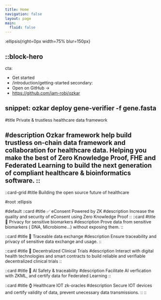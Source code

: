 ```yaml
---
title: Home
navigation: false
layout: page
main:
  fluid: false
---
```


:ellipsis{right=0px width=75% blur=150px}

::block-hero
---
cta:
  - Get started
  - /introduction/getting-started
secondary:
  - Open on GitHub →
  - https://github.com/iam-robi/ozkar

snippet: ozkar deploy gene-verifier -f gene.fasta
---
#title
Private & trustless healthcare data framework

#description
Ozkar framework help build trustless on-chain data framework and collaboration for healthcare data. Helping you make the best of Zero Knowledge Proof, FHE and Federated Learning to build the next generation of compliant healthcare & bioinformatics software.
::
---
::card-grid
#title
Building the open source future of healthcare

#root
:ellipsis

#default
  ::card
  #title
   ✅ eConsent Powered by ZK
  #description
  Increase the quality and security of eConsent using Zero Knowledge Proof
  ::
  ::card
  #title
  🧬 Privacy for sensitive biomarkers
  #description
  Prove data from sensitive biomarkers ( DNA, Microbiome...) without exposing them. 
  ::

  ::card
  #title
  🤝 Traceable data exchange
  #description
  Ensure traceability and privacy of sensitive data exchange and usage. 
  ::

  ::card
  #title
  📱 Decentralized Clinical Trials
  #description
  Interact with digital health technologies and smart contracts to build reliable and verifiable decentralized clinical trials
  ::

  ::card
  #title
  🦾 AI Safety & traceability
  #description
  Facilitate AI verfication with ZKML, and certify data for Federated Learning
  ::

  ::card
  #title
  ⌚️ Healthcare IOT zk-oracles
  #description
  Secure IOT devices and certify validity of data, prevent unecessary data transmissions. 
  ::
::
